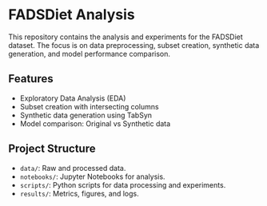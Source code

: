 # FADSDiet Analysis

This repository contains the analysis and experiments for the FADSDiet dataset. The focus is on data preprocessing, subset creation, synthetic data generation, and model performance comparison.

## Features
- Exploratory Data Analysis (EDA)
- Subset creation with intersecting columns
- Synthetic data generation using TabSyn
- Model comparison: Original vs Synthetic data

## Project Structure
- `data/`: Raw and processed data.
- `notebooks/`: Jupyter Notebooks for analysis.
- `scripts/`: Python scripts for data processing and experiments.
- `results/`: Metrics, figures, and logs.